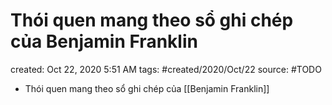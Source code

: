 # Thói quen mang theo sổ ghi chép của Benjamin Franklin

created: Oct 22, 2020 5:51 AM
tags: #created/2020/Oct/22
source: #TODO

- Thói quen mang theo sổ ghi chép của [[Benjamin Franklin]]